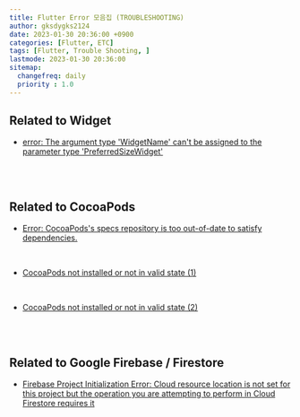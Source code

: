 ```yaml
---
title: Flutter Error 모음집 (TROUBLESHOOTING)
author: gksdygks2124
date: 2023-01-30 20:36:00 +0900
categories: [Flutter, ETC]
tags: [Flutter, Trouble Shooting, ]
lastmode: 2023-01-30 20:36:00
sitemap:
  changefreq: daily
  priority : 1.0
---
```

## <b> Related to Widget </b>
- [error: The argument type 'WidgetName' can't be assigned to the parameter type 'PreferredSizeWidget'](https://stackoverflow.com/questions/52678469/the-appbardesign-cant-be-assigned-to-the-parameter-type-preferredsizewidget)

<br>
<br>

## <b>Related to CocoaPods</b>
- [Error: CocoaPods's specs repository is too out-of-date to satisfy dependencies.](https://stackoverflow.com/questions/64443888/flutter-cocoapodss-specs-repository-is-too-out-of-date-to-satisfy-dependencies)

<br>

- [CocoaPods not installed or not in valid state (1)](https://stackoverflow.com/questions/62593939/cocoapods-not-installed-or-not-in-valid-state')

<br>

- [CocoaPods not installed or not in valid state (2)](https://annhee.tistory.com/69)

<br>
<br>

## <b>Related to Google Firebase / Firestore</b>
- [Firebase Project Initialization Error: Cloud resource location is not set for this project but the operation you are attempting to perform in Cloud Firestore requires it](https://stackoverflow.com/questions/58579042/firebase-project-initialization-error-cloud-resource-location-is-not-set-for-th)
